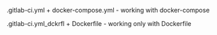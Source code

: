 .gitlab-ci.yml + docker-compose.yml - working with docker-compose

.gitlab-ci.yml_dckrfl + Dockerfile  - working only with Dockerfile
